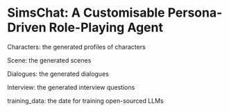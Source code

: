 # SimsChat: A Customisable Persona-Driven Role-Playing Agent

Characters:  the generated profiles of characters

Scene: the generated scenes

Dialogues: the generated dialogues

Interview: the generated interview questions

training_data: the date for training open-sourced LLMs
